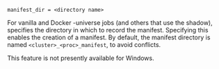     manifest_dir = <directory name>

For vanilla and Docker -universe jobs (and others that use the shadow),
specifies the directory in which to record the manifest. Specifying this
enables the creation of a manifest. By default, the manifest directory
is named `<cluster>_<proc>_manifest`, to avoid conflicts.

This feature is not presently available for Windows.
